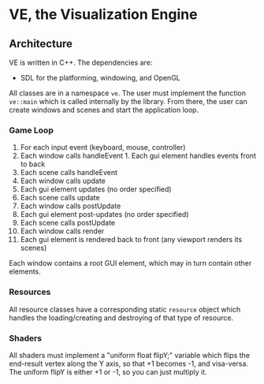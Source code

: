 # VE, the Visualization Engine

## Architecture

VE is written in C++. The dependencies are:
* SDL for the platforming, windowing, and OpenGL

All classes are in a namespace `ve`. The user must implement the function `ve::main` which is called internally by the library. From there, the user can create windows and scenes and start the application loop.

### Game Loop

1. For each input event (keyboard, mouse, controller)
  1. Each window calls handleEvent
    1. Each gui element handles events front to back
  1. Each scene calls handleEvent
1. Each window calls update
  1. Each gui element updates (no order specified)
1. Each scene calls update
1. Each window calls postUpdate
  1. Each gui element post-updates (no order specified)
1. Each scene calls postUpdate
1. Each window calls render
  1. Each gui element is rendered back to front (any viewport renders its scenes)

Each window contains a root GUI element, which may in turn contain other elements.

### Resources

All resource classes have a corresponding static `resource` object which handles the loading/creating and destroying of that type of resource.

### Shaders

All shaders must implement a "uniform float flipY;" variable which flips the end-result vertex along the Y axis, so that +1 becomes -1, and visa-versa. The uniform flipY is either +1 or -1, so you can just multiply it.

